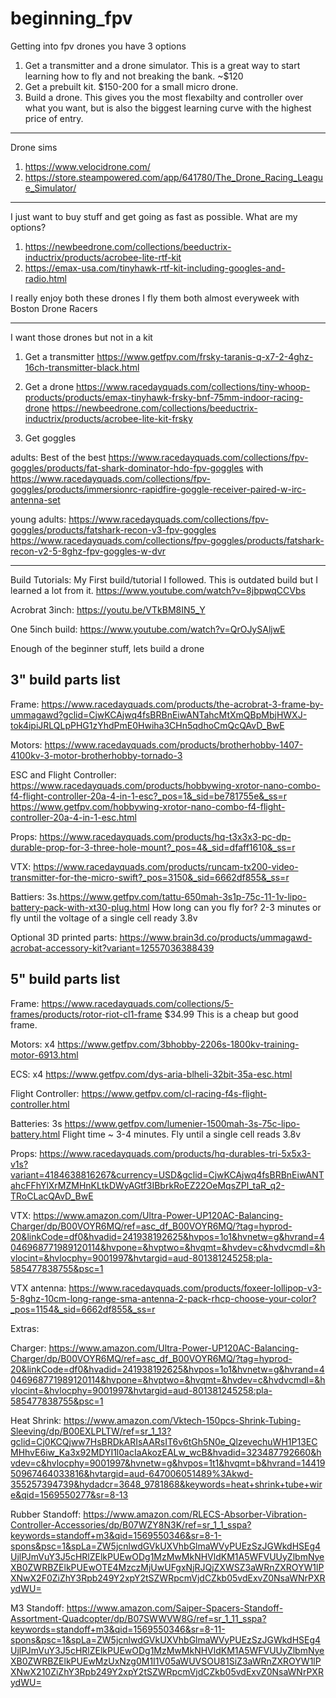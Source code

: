 # beginning_fpv

Getting into fpv drones you have 3 options
1. Get a transmitter and a drone simulator. This is a great way to start learning how to fly and not breaking the bank. ~$120
2. Get a prebuilt kit. $150-200 for a small micro drone.
3. Build a drone. This gives you the most flexabilty and controller over what you want, but is also the biggest learning curve with the highest price of entry.

---

Drone sims
1. https://www.velocidrone.com/
2. https://store.steampowered.com/app/641780/The_Drone_Racing_League_Simulator/

---


I just want to buy stuff and get going as fast as possible. What are my options?
1. https://newbeedrone.com/collections/beeductrix-inductrix/products/acrobee-lite-rtf-kit
2. https://emax-usa.com/tinyhawk-rtf-kit-including-googles-and-radio.html

I really enjoy both these drones I fly them both almost everyweek with Boston Drone Racers


---

I want those drones but not in a kit


1. Get a transmitter
https://www.getfpv.com/frsky-taranis-q-x7-2-4ghz-16ch-transmitter-black.html

2. Get a drone
https://www.racedayquads.com/collections/tiny-whoop-products/products/emax-tinyhawk-frsky-bnf-75mm-indoor-racing-drone
https://newbeedrone.com/collections/beeductrix-inductrix/products/acrobee-lite-kit-frsky

3. Get goggles

adults: Best of the best
	https://www.racedayquads.com/collections/fpv-goggles/products/fat-shark-dominator-hdo-fpv-goggles
	with https://www.racedayquads.com/collections/fpv-goggles/products/immersionrc-rapidfire-goggle-receiver-paired-w-irc-antenna-set

young adults:
	https://www.racedayquads.com/collections/fpv-goggles/products/fatshark-recon-v3-fpv-goggles
	https://www.racedayquads.com/collections/fpv-goggles/products/fatshark-recon-v2-5-8ghz-fpv-goggles-w-dvr

---

Build Tutorials:
My First build/tutorial I followed. This is outdated build but I learned a lot from it.
https://www.youtube.com/watch?v=8jbpwqCCVbs

Acrobrat 3inch:
https://youtu.be/VTkBM8IN5_Y

One 5inch build:
https://www.youtube.com/watch?v=QrOJySAljwE



Enough of the beginner stuff, lets build a drone	

## 3" build parts list
Frame: https://www.racedayquads.com/products/the-acrobrat-3-frame-by-ummagawd?gclid=CjwKCAjwq4fsBRBnEiwANTahcMtXmQBpMbjHWXJ-tok4ipiJRLQLpPHG1zYhdPmE0Hwiha3CHn5qdhoCmQcQAvD_BwE

Motors: https://www.racedayquads.com/products/brotherhobby-1407-4100kv-3-motor-brotherhobby-tornado-3

ESC and Flight Controller: https://www.racedayquads.com/products/hobbywing-xrotor-nano-combo-f4-flight-controller-20a-4-in-1-esc?_pos=1&_sid=be781755e&_ss=r
		https://www.getfpv.com/hobbywing-xrotor-nano-combo-f4-flight-controller-20a-4-in-1-esc.html

Props: https://www.racedayquads.com/products/hq-t3x3x3-pc-dp-durable-prop-for-3-three-hole-mount?_pos=4&_sid=dfaff1610&_ss=r

VTX: https://www.racedayquads.com/products/runcam-tx200-video-transmitter-for-the-micro-swift?_pos=3150&_sid=6662df855&_ss=r

Battiers: 3s.https://www.getfpv.com/tattu-650mah-3s1p-75c-11-1v-lipo-battery-pack-with-xt30-plug.html
How long can you fly for? 2-3 minutes or fly until the voltage of a single cell ready 3.8v

Optional 3D printed parts: https://www.brain3d.co/products/ummagawd-acrobat-accessory-kit?variant=12557036388439


## 5" build parts list
Frame: https://www.racedayquads.com/collections/5-frames/products/rotor-riot-cl1-frame $34.99
	This is a cheap but good frame.

Motors: x4 https://www.getfpv.com/3bhobby-2206s-1800kv-training-motor-6913.html

ECS: x4 https://www.getfpv.com/dys-aria-blheli-32bit-35a-esc.html

Flight Controller: https://www.getfpv.com/cl-racing-f4s-flight-controller.html

Batteries: 3s https://www.getfpv.com/lumenier-1500mah-3s-75c-lipo-battery.html
Flight time ~ 3-4 minutes. Fly until a single cell reads 3.8v

Props: https://www.racedayquads.com/products/hq-durables-tri-5x5x3-v1s?variant=4184638816267&currency=USD&gclid=CjwKCAjwq4fsBRBnEiwANTahcFFhYlXrMZMHnKLtkDWyAGtf3IBbrkRoEZ22OeMqsZPl_taR_q2-TRoCLacQAvD_BwE

VTX: https://www.amazon.com/Ultra-Power-UP120AC-Balancing-Charger/dp/B00VOYR6MQ/ref=asc_df_B00VOYR6MQ/?tag=hyprod-20&linkCode=df0&hvadid=241938192625&hvpos=1o1&hvnetw=g&hvrand=4046968771989120114&hvpone=&hvptwo=&hvqmt=&hvdev=c&hvdvcmdl=&hvlocint=&hvlocphy=9001997&hvtargid=aud-801381245258:pla-585477838755&psc=1

VTX antenna: https://www.racedayquads.com/products/foxeer-lollipop-v3-5-8ghz-10cm-long-range-sma-antenna-2-pack-rhcp-choose-your-color?_pos=1154&_sid=6662df855&_ss=r

Extras:

Charger: https://www.amazon.com/Ultra-Power-UP120AC-Balancing-Charger/dp/B00VOYR6MQ/ref=asc_df_B00VOYR6MQ/?tag=hyprod-20&linkCode=df0&hvadid=241938192625&hvpos=1o1&hvnetw=g&hvrand=4046968771989120114&hvpone=&hvptwo=&hvqmt=&hvdev=c&hvdvcmdl=&hvlocint=&hvlocphy=9001997&hvtargid=aud-801381245258:pla-585477838755&psc=1

Heat Shrink: https://www.amazon.com/Vktech-150pcs-Shrink-Tubing-Sleeving/dp/B00EXLPLTW/ref=sr_1_13?gclid=Cj0KCQjww7HsBRDkARIsAARsIT6v6tGh5N0e_QlzevechuWH1P13ECMHhvE6iw_Ka3x92MDYI1l0acIaAkozEALw_wcB&hvadid=323487792660&hvdev=c&hvlocphy=9001997&hvnetw=g&hvpos=1t1&hvqmt=b&hvrand=1441950967464033816&hvtargid=aud-647006051489%3Akwd-355257394739&hydadcr=3648_9781868&keywords=heat+shrink+tube+wire&qid=1569550277&sr=8-13

Rubber Standoff: https://www.amazon.com/RLECS-Absorber-Vibration-Controller-Accessories/dp/B07WZY8N3K/ref=sr_1_1_sspa?keywords=standoff+m3&qid=1569550346&sr=8-1-spons&psc=1&spLa=ZW5jcnlwdGVkUXVhbGlmaWVyPUEzSzJGWkdHSEg4UjlPJmVuY3J5cHRlZElkPUEwODg1MzMwMkNHVldKM1A5WFVUUyZlbmNyeXB0ZWRBZElkPUEwOTE4MzczMjUwUFgxNjRJQjZXWSZ3aWRnZXROYW1lPXNwX2F0ZiZhY3Rpb249Y2xpY2tSZWRpcmVjdCZkb05vdExvZ0NsaWNrPXRydWU=

M3 Standoff: https://www.amazon.com/Saiper-Spacers-Standoff-Assortment-Quadcopter/dp/B07SWWVW8G/ref=sr_1_11_sspa?keywords=standoff+m3&qid=1569550346&sr=8-11-spons&psc=1&spLa=ZW5jcnlwdGVkUXVhbGlmaWVyPUEzSzJGWkdHSEg4UjlPJmVuY3J5cHRlZElkPUEwODg1MzMwMkNHVldKM1A5WFVUUyZlbmNyeXB0ZWRBZElkPUEwMzUxNzg0M1I1V05aWUVSOU81SiZ3aWRnZXROYW1lPXNwX210ZiZhY3Rpb249Y2xpY2tSZWRpcmVjdCZkb05vdExvZ0NsaWNrPXRydWU=
